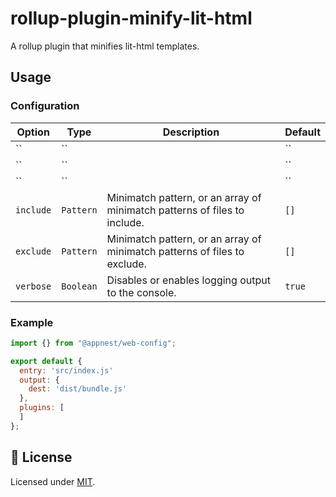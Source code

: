 # rollup-plugin-minify-lit-html

A rollup plugin that minifies lit-html templates.

## Usage

### Configuration

Option   |   Type        |    Description     |    Default
---------| --------------| ------------------ | ---------------------------------
`` | `` |  | ``
`` | `` |  | ``
`` | `` |  | ``
`include` | `Pattern` | Minimatch pattern, or an array of minimatch patterns of files to include. | `[]`
`exclude` | `Pattern` | Minimatch pattern, or an array of minimatch patterns of files to exclude. | `[]`
`verbose` | `Boolean` | Disables or enables logging output to the console. | `true`

### Example

```js
import {} from "@appnest/web-config";

export default {
  entry: 'src/index.js'
  output: {
    dest: 'dist/bundle.js'
  },
  plugins: [
  ]
};
```

## 🎉 License

Licensed under [MIT](https://opensource.org/licenses/MIT).
